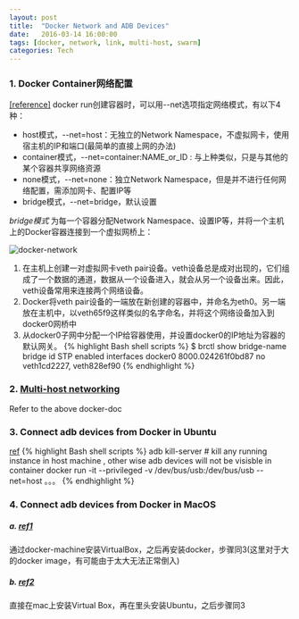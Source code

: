 ```yaml
---
layout: post
title:  "Docker Network and ADB Devices"
date:   2016-03-14 16:00:00
tags: [docker, network, link, multi-host, swarm]
categories: Tech
---
```


### 1. Docker Container网络配置
[[reference]](http://www.infoq.com/cn/articles/docker-network-and-pipework-open-source-explanation-practice/)
docker run创建容器时，可以用--net选项指定网络模式，有以下4种：

* host模式，--net=host：无独立的Network Namespace，不虚拟网卡，使用宿主机的IP和端口(最简单的直接上网的办法)
* container模式，--net=container:NAME_or_ID : 与上种类似，只是与其他的某个容器共享网络资源
* none模式，--net=none：独立Network Namespace，但是并不进行任何网络配置，需添加网卡、配置IP等
* bridge模式，--net=bridge，默认设置

*bridge模式*
为每一个容器分配Network Namespace、设置IP等，并将一个主机上的Docker容器连接到一个虚拟网桥上：

![docker-network](http://7xno5y.com1.z0.glb.clouddn.com/docker-network.png)

1. 在主机上创建一对虚拟网卡veth pair设备。veth设备总是成对出现的，它们组成了一个数据的通道，数据从一个设备进入，就会从另一个设备出来。因此，veth设备常用来连接两个网络设备。
2. Docker将veth pair设备的一端放在新创建的容器中，并命名为eth0。另一端放在主机中，以veth65f9这样类似的名字命名，并将这个网络设备加入到docker0网桥中
3. 从docker0子网中分配一个IP给容器使用，并设置docker0的IP地址为容器的默认网关。
{% highlight Bash shell scripts %}
$ brctl show
bridge-name  bridge id   STP enabled   interfaces
docker0	8000.024261f0bd87	no	veth1cd2227, veth828ef90
{% endhighlight %}

### 2. [Multi-host networking](https://docs.docker.com/engine/userguide/networking/get-started-overlay/)
Refer to the above docker-doc

### 3. Connect adb devices from Docker in Ubuntu
[ref](http://learningbysimpleway.blogspot.com/2018/02/how-to-connect-adb-devices-to-linux.html)
{% highlight Bash shell scripts %}
adb kill-server # kill any running instance in host machine , other wise adb devices will not be visisble in container
docker run -it --privileged -v /dev/bus/usb:/dev/bus/usb --net=host 。。。
{% endhighlight %}

### 4. Connect adb devices from Docker in MacOS
##### a. [ref1](http://gw.tnode.com/docker/docker-machine-with-usb-support-on-windows-macos/)
通过docker-machine安装VirtualBox，之后再安装docker，步骤同3(这里对于大的docker image，有可能由于太大无法正常倒入)

##### b. [ref2](https://testerhome.com/topics/12489)
直接在mac上安装Virtual Box，再在里头安装Ubuntu，之后步骤同3
